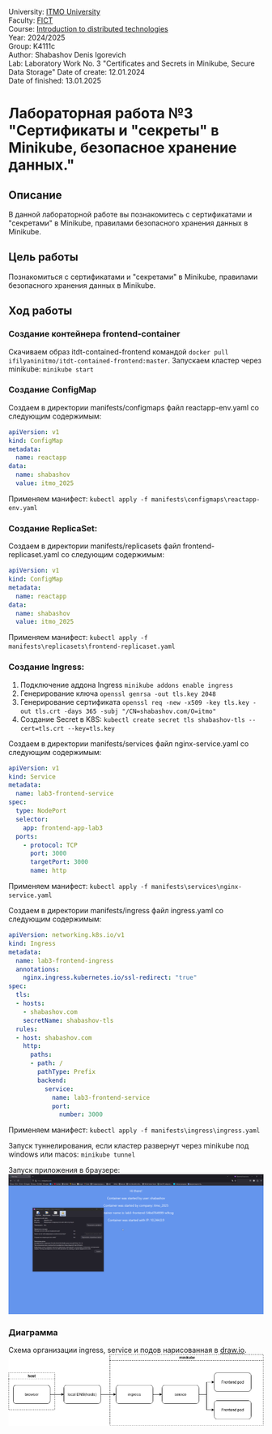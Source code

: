 University: [ITMO University](https://itmo.ru/ru/)   
Faculty: [FICT](https://fict.itmo.ru)   
Course: [Introduction to distributed technologies](https://github.com/itmo-ict-faculty/introduction-to-distributed-technologies)   
Year: 2024/2025   
Group: K4111с   
Author: Shabashov Denis Igorevich   
Lab: Laboratory Work No. 3 "Certificates and Secrets in Minikube, Secure Data Storage"
Date of create: 12.01.2024  
Date of finished: 13.01.2025


# Лабораторная работа №3 "Сертификаты и "секреты" в Minikube, безопасное хранение данных."

## Описание
В данной лабораторной работе вы познакомитесь с сертификатами и "секретами" в Minikube, правилами безопасного хранения данных в Minikube.

## Цель работы
Познакомиться с сертификатами и "секретами" в Minikube, правилами безопасного хранения данных в Minikube. 

## Ход работы
### Создание контейнера frontend-container
Скачиваем образ itdt-contained-frontend командой `docker pull ifilyaninitmo/itdt-contained-frontend:master`.
Запускаем кластер через minikube: `minikube start`

### Создание ConfigMap

Создаем в директории manifests/configmaps файл reactapp-env.yaml со следующим содержимым:
```yaml
apiVersion: v1
kind: ConfigMap
metadata:
  name: reactapp
data:
  name: shabashov
  value: itmo_2025
```

Применяем манифест: `kubectl apply -f manifests\configmaps\reactapp-env.yaml`

### Создание ReplicaSet:

Создаем в директории manifests/replicasets файл frontend-replicaset.yaml со следующим содержимым:
```yaml
apiVersion: v1
kind: ConfigMap
metadata:
  name: reactapp
data:
  name: shabashov
  value: itmo_2025
```

Применяем манифест: `kubectl apply -f manifests\replicasets\frontend-replicaset.yaml`

### Создание Ingress:

1. Подключение аддона Ingress `minikube addons enable ingress`
2. Генерирование ключа `openssl genrsa -out tls.key 2048`
3. Генерирование сертификата `openssl req -new -x509 -key tls.key -out tls.crt -days 365 -subj "/CN=shabashov.com/O=itmo"`
4. Создание Secret в K8S: `kubectl create secret tls shabashov-tls --cert=tls.crt --key=tls.key`

Создаем в директории manifests/services файл nginx-service.yaml со следующим содержимым:
```yaml
apiVersion: v1
kind: Service
metadata:
  name: lab3-frontend-service
spec:
  type: NodePort
  selector:
    app: frontend-app-lab3
  ports:
    - protocol: TCP
      port: 3000
      targetPort: 3000
      name: http
```

Применяем манифест: `kubectl apply -f manifests\services\nginx-service.yaml`

Создаем в директории manifests/ingress файл ingress.yaml со следующим содержимым:
```yaml
apiVersion: networking.k8s.io/v1
kind: Ingress
metadata:
  name: lab3-frontend-ingress
  annotations:
    nginx.ingress.kubernetes.io/ssl-redirect: "true"
spec:
  tls:
  - hosts:
    - shabashov.com
    secretName: shabashov-tls
  rules:
  - host: shabashov.com
    http:
      paths:
      - path: /
        pathType: Prefix
        backend:
          service:
            name: lab3-frontend-service
            port:
              number: 3000
```

Применяем манифест: `kubectl apply -f manifests\ingress\ingress.yaml`

Запуск туннелирования, если кластер развернут через minikube под windows или macos: `minikube tunnel`

Запуск приложения в браузере:
![Скрин](https://github.com/countenum404/2024_2025-introduction_to_distributed_technologies-k4111c-shabashov_d_i/blob/main/img/lab3/firefox.png 'Скрин')

### Диаграмма
Схема организации ingress, service и подов нарисованная в [draw.io](https://app.diagrams.net/).
![Диаграмма](https://github.com/countenum404/2024_2025-introduction_to_distributed_technologies-k4111c-shabashov_d_i/blob/main/img/lab3/lab3.drawio.png 'Диаграмма')
